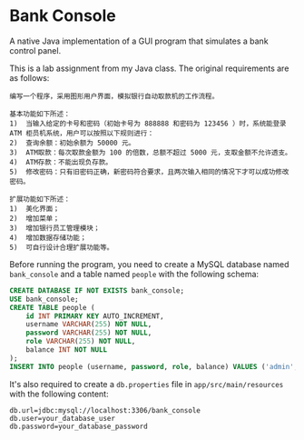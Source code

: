 # Bank Console

A native Java implementation of a GUI program that simulates a bank control panel.

This is a lab assignment from my Java class. The original requirements are as follows:

```text
编写一个程序，采用图形用户界面，模拟银行自动取款机的工作流程。

基本功能如下所述：
1)	当输入给定的卡号和密码（初始卡号为 888888 和密码为 123456 ）时，系统能登录 ATM 柜员机系统，用户可以按照以下规则进行：
2)	查询余额：初始余额为 50000 元。
3)	ATM取款：每次取款金额为 100 的倍数，总额不超过 5000 元，支取金额不允许透支。
4)	ATM存款：不能出现负存款。
5)	修改密码：只有旧密码正确，新密码符合要求，且两次输入相同的情况下才可以成功修改密码。

扩展功能如下所述：
1)	美化界面；
2)	增加菜单；
3)	增加银行员工管理模块；
4)	增加数据存储功能；
5)	可自行设计合理扩展功能等。
```

Before running the program, you need to create a MySQL database named `bank_console` and a table named `people` with the following schema:

```sql
CREATE DATABASE IF NOT EXISTS bank_console;
USE bank_console;
CREATE TABLE people (
    id INT PRIMARY KEY AUTO_INCREMENT,
    username VARCHAR(255) NOT NULL,
    password VARCHAR(255) NOT NULL,
    role VARCHAR(255) NOT NULL,
    balance INT NOT NULL
);
INSERT INTO people (username, password, role, balance) VALUES ('admin', 'admin', 'administrator', 0), ('888888', '123456', 'customer', 50000);
```

It's also required to create a `db.properties` file in `app/src/main/resources` with the following content:

```properties
db.url=jdbc:mysql://localhost:3306/bank_console
db.user=your_database_user
db.password=your_database_password
```